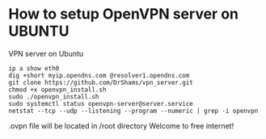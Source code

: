 # How to setup OpenVPN server on UBUNTU
VPN server on Ubuntu

```
ip a show eth0
dig +short myip.opendns.com @resolver1.opendns.com
git clone https://github.com/DrShams/vpn_server.git
chmod +x openvpn_install.sh
sudo ./openvpn_install.sh
sudo systemctl status openvpn-server@server.service
netstat --tcp --udp --listening --program --numeric | grep -i openvpn
```
.ovpn file will be located in /root directory
Welcome to free internet!
